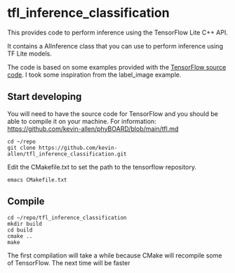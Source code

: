 # tfl_inference_classification

This provides code to perform inference using the TensorFlow Lite C++ API. 

It contains a AIInference class that you can use to perform inference using TF Lite models.

The code is based on some examples provided with the [TensorFlow source code](https://github.com/nxp-imx/tensorflow-imx/tree/lf-6.1.36_2.1.0/tensorflow/lite/examples/label_image). I took some inspiration from the label_image example.

## Start developing 

You will need to have the source code for TensorFlow and you should be able to compile it on your machine. For information: https://github.com/kevin-allen/phyBOARD/blob/main/tfl.md


```
cd ~/repo
git clone https://github.com/kevin-allen/tfl_inference_classification.git
```

Edit the CMakefile.txt to set the path to the tensorflow repository.

```
emacs CMakefile.txt
```


## Compile

```
cd ~/repo/tfl_inference_classification
mkdir build
cd build
cmake ..
make
```

The first compilation will take a while because CMake will recompile some of TensorFlow. The next time will be faster

